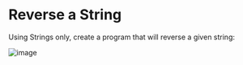 <h1>Reverse a String </h1>

Using Strings only, create a program that will reverse a given string:

![image](https://github.com/user-attachments/assets/f10ef4b5-83a7-4006-990b-ac79e4e12e06)
